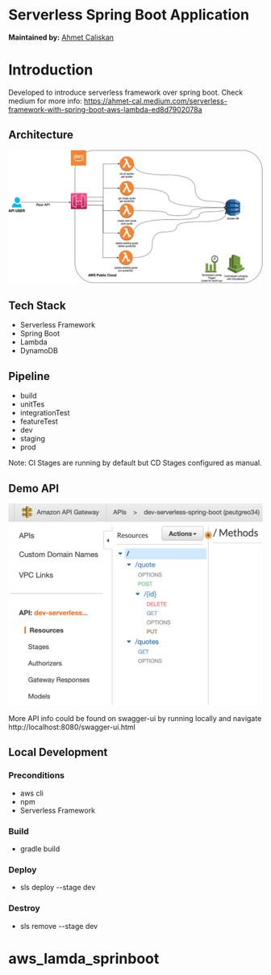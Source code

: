 # Serverless Spring Boot Application
**Maintained by:** [Ahmet Caliskan](ahmet.cal@hotmail.com.tr)

# Introduction
Developed to introduce serverless framework over spring boot.
Check medium for more info:  https://ahmet-cal.medium.com/serverless-framework-with-spring-boot-aws-lambda-ed8d7902078a

## Architecture
![ExecutionTriggerArchitecture](images/ServerlessDeploymentDiagram.jpg)

## Tech Stack
 - Serverless Framework 
 - Spring Boot
 - Lambda
 - DynamoDB

## Pipeline
  - build
  - unitTes
  - integrationTest
  - featureTest
  - dev
  - staging
  - prod

Note: CI Stages are running by default but CD Stages configured as manual.

## Demo API
![Pipeline](images/ApiGw_Methods.png)

More API info could be found on swagger-ui by running locally and navigate http://localhost:8080/swagger-ui.html

## Local Development
### Preconditions
 - aws cli
 - npm
 - Serverless Framework

### Build
 - gradle build
 
### Deploy 
 - sls deploy --stage dev

### Destroy
 - sls remove --stage dev
# aws_lamda_sprinboot
